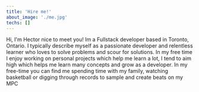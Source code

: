 ```yaml
---
title: 'Hire me!'
about_image: './me.jpg'
techs: []
---
```


Hi, I'm Hector nice to meet you! Im a Fullstack developer based in Toronto, Ontario. I typically describe myself as a passionate developer and relentless learner who loves to solve problems and scour for solutions. In my free time I enjoy working on personal projects which help me learn a lot, I tend to aim high which helps me learn many concepts and grow as a developer. In my free-time you can find me spending time with my family, watching basketball or digging through records to sample and create beats on my MPC
